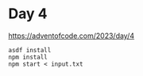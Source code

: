 # Day 4

https://adventofcode.com/2023/day/4

```
asdf install
npm install
npm start < input.txt
```
